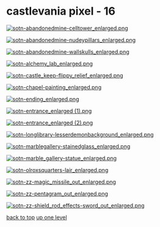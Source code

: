 # castlevania pixel - 16
[![sotn-abandonedmine-celltower_enlarged.png](https://raw.githubusercontent.com/buckmanc/wallpapers/main/mobile/castlevania%20pixel/sotn-abandonedmine-celltower_enlarged.png "sotn-abandonedmine-celltower_enlarged.png")](https://raw.githubusercontent.com/buckmanc/wallpapers/main/mobile/castlevania%20pixel/sotn-abandonedmine-celltower_enlarged.png)

[![sotn-abandonedmine-nudeypillars_enlarged.png](https://raw.githubusercontent.com/buckmanc/wallpapers/main/mobile/castlevania%20pixel/sotn-abandonedmine-nudeypillars_enlarged.png "sotn-abandonedmine-nudeypillars_enlarged.png")](https://raw.githubusercontent.com/buckmanc/wallpapers/main/mobile/castlevania%20pixel/sotn-abandonedmine-nudeypillars_enlarged.png)

[![sotn-abandonedmine-wallskulls_enlarged.png](https://raw.githubusercontent.com/buckmanc/wallpapers/main/mobile/castlevania%20pixel/sotn-abandonedmine-wallskulls_enlarged.png "sotn-abandonedmine-wallskulls_enlarged.png")](https://raw.githubusercontent.com/buckmanc/wallpapers/main/mobile/castlevania%20pixel/sotn-abandonedmine-wallskulls_enlarged.png)

[![sotn-alchemy_lab_enlarged.png](https://raw.githubusercontent.com/buckmanc/wallpapers/main/mobile/castlevania%20pixel/sotn-alchemy_lab_enlarged.png "sotn-alchemy_lab_enlarged.png")](https://raw.githubusercontent.com/buckmanc/wallpapers/main/mobile/castlevania%20pixel/sotn-alchemy_lab_enlarged.png)

[![sotn-castle_keep-flippy_relief_enlarged.png](https://raw.githubusercontent.com/buckmanc/wallpapers/main/mobile/castlevania%20pixel/sotn-castle_keep-flippy_relief_enlarged.png "sotn-castle_keep-flippy_relief_enlarged.png")](https://raw.githubusercontent.com/buckmanc/wallpapers/main/mobile/castlevania%20pixel/sotn-castle_keep-flippy_relief_enlarged.png)

[![sotn-chapel-painting_enlarged.png](https://raw.githubusercontent.com/buckmanc/wallpapers/main/mobile/castlevania%20pixel/sotn-chapel-painting_enlarged.png "sotn-chapel-painting_enlarged.png")](https://raw.githubusercontent.com/buckmanc/wallpapers/main/mobile/castlevania%20pixel/sotn-chapel-painting_enlarged.png)

[![sotn-ending_enlarged.png](https://raw.githubusercontent.com/buckmanc/wallpapers/main/mobile/castlevania%20pixel/sotn-ending_enlarged.png "sotn-ending_enlarged.png")](https://raw.githubusercontent.com/buckmanc/wallpapers/main/mobile/castlevania%20pixel/sotn-ending_enlarged.png)

[![sotn-entrance_enlarged (1).png](https://raw.githubusercontent.com/buckmanc/wallpapers/main/mobile/castlevania%20pixel/sotn-entrance_enlarged%20(1).png "sotn-entrance_enlarged (1).png")](https://raw.githubusercontent.com/buckmanc/wallpapers/main/mobile/castlevania%20pixel/sotn-entrance_enlarged%20(1).png)

[![sotn-entrance_enlarged (2).png](https://raw.githubusercontent.com/buckmanc/wallpapers/main/mobile/castlevania%20pixel/sotn-entrance_enlarged%20(2).png "sotn-entrance_enlarged (2).png")](https://raw.githubusercontent.com/buckmanc/wallpapers/main/mobile/castlevania%20pixel/sotn-entrance_enlarged%20(2).png)

[![sotn-longlibrary-lesserdemonbackground_enlarged.png](https://raw.githubusercontent.com/buckmanc/wallpapers/main/mobile/castlevania%20pixel/sotn-longlibrary-lesserdemonbackground_enlarged.png "sotn-longlibrary-lesserdemonbackground_enlarged.png")](https://raw.githubusercontent.com/buckmanc/wallpapers/main/mobile/castlevania%20pixel/sotn-longlibrary-lesserdemonbackground_enlarged.png)

[![sotn-marblegallery-stainedglass_enlarged.png](https://raw.githubusercontent.com/buckmanc/wallpapers/main/mobile/castlevania%20pixel/sotn-marblegallery-stainedglass_enlarged.png "sotn-marblegallery-stainedglass_enlarged.png")](https://raw.githubusercontent.com/buckmanc/wallpapers/main/mobile/castlevania%20pixel/sotn-marblegallery-stainedglass_enlarged.png)

[![sotn-marble_gallery-statue_enlarged.png](https://raw.githubusercontent.com/buckmanc/wallpapers/main/mobile/castlevania%20pixel/sotn-marble_gallery-statue_enlarged.png "sotn-marble_gallery-statue_enlarged.png")](https://raw.githubusercontent.com/buckmanc/wallpapers/main/mobile/castlevania%20pixel/sotn-marble_gallery-statue_enlarged.png)

[![sotn-olroxsquarters-lair_enlarged.png](https://raw.githubusercontent.com/buckmanc/wallpapers/main/mobile/castlevania%20pixel/sotn-olroxsquarters-lair_enlarged.png "sotn-olroxsquarters-lair_enlarged.png")](https://raw.githubusercontent.com/buckmanc/wallpapers/main/mobile/castlevania%20pixel/sotn-olroxsquarters-lair_enlarged.png)

[![sotn-zz-magic_missile_out_enlarged.png](https://raw.githubusercontent.com/buckmanc/wallpapers/main/mobile/castlevania%20pixel/sotn-zz-magic_missile_out_enlarged.png "sotn-zz-magic_missile_out_enlarged.png")](https://raw.githubusercontent.com/buckmanc/wallpapers/main/mobile/castlevania%20pixel/sotn-zz-magic_missile_out_enlarged.png)

[![sotn-zz-pentagram_out_enlarged.png](https://raw.githubusercontent.com/buckmanc/wallpapers/main/mobile/castlevania%20pixel/sotn-zz-pentagram_out_enlarged.png "sotn-zz-pentagram_out_enlarged.png")](https://raw.githubusercontent.com/buckmanc/wallpapers/main/mobile/castlevania%20pixel/sotn-zz-pentagram_out_enlarged.png)

[![sotn-zz-shield_rod_effects-sword_out_enlarged.png](https://raw.githubusercontent.com/buckmanc/wallpapers/main/mobile/castlevania%20pixel/sotn-zz-shield_rod_effects-sword_out_enlarged.png "sotn-zz-shield_rod_effects-sword_out_enlarged.png")](https://raw.githubusercontent.com/buckmanc/wallpapers/main/mobile/castlevania%20pixel/sotn-zz-shield_rod_effects-sword_out_enlarged.png)



[back to top](#)
[up one level](/mobile/README.MD)
